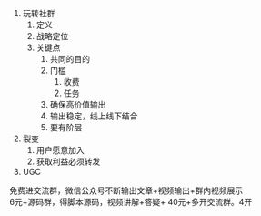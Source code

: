 1. 玩转社群
   1. 定义
   2. 战略定位
   3. 关键点
      1. 共同的目的
      2. 门槛
         1. 收费 
         2. 任务
      3. 确保高价值输出
      4. 输出稳定，线上线下结合
      5. 要有阶层
2. 裂变
   1. 用户愿意加入
   2. 获取利益必须转发
3. UGC



免费进交流群，微信公众号不断输出文章+视频输出+群内视频展示  
6元+源码群，得脚本源码，视频讲解+答疑+
40元+多开交流群。4开

